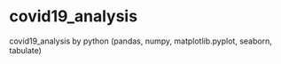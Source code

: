 # covid19_analysis
covid19_analysis by python (pandas, numpy,  matplotlib.pyplot, seaborn, tabulate)
